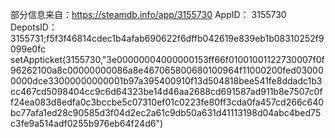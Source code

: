 部分信息来自：https://steamdb.info/app/3155730
AppID：
3155730
DepotsID：
3155731;f5f3f46814cdec1b4afab690622f6dffb042619e839eb1b08310252f9099e0fc
setAppticket(3155730,"3e00000004000000153ff66f01001001122730007f0f96262100a8c00000000086a8e467065800680100964f11000200fed030000000dce33000000000001b97a395400910f13d504818bee541fe8ddadc1b3cc467cd5098404cc9c6d64323be14d46aa2688cd691587ad911b8e7507c0ff24ea083d8edfa0c3bccbe5c07310ef01c0223fe80ff3cda0fa457cd266c640bc77afa1ed28c90585d3f04d2ec2a61c9db50a631d41113198d04abc4bed75c3fe9a514adf0255b976eb64f24d6")
